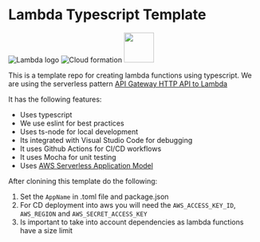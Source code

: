 # Lambda Typescript Template

![Lambda logo](https://www.vectorlogo.zone/logos/amazon_awslambda/amazon_awslambda-icon.svg)
![Cloud formation](https://www.vectorlogo.zone/logos/amazon_cloudformation/amazon_cloudformation-icon.svg)
<img height="60" src="https://cdn.jsdelivr.net/gh/devicons/devicon/icons/typescript/typescript-original.svg" />

This is a template repo for creating lambda functions using typescript. We are using the serverless pattern [API Gateway HTTP API to Lambda](https://serverlessland.com/patterns/apigw-lambda)

It has the following features:

- Uses typescript
- We use eslint for best practices
- Uses ts-node for local development
- Its integrated with Visual Studio Code for debugging
- It uses Github Actions for CI/CD workflows
- It uses Mocha for unit testing
- Uses [AWS Serverless Application Model](https://docs.aws.amazon.com/serverless-application-model/latest/developerguide/what-is-sam.html)

After clonining this template do the following:

1.  Set the `AppName` in .toml file and package.json
2.  For CD deployment into aws you will need the `AWS_ACCESS_KEY_ID`, `AWS_REGION` and `AWS_SECRET_ACCESS_KEY`
3.  Is important to take into account dependencies as lambda functions have a size limit

